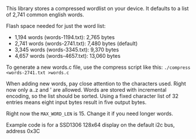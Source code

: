 This library stores a compressed wordlist on your device.  It defaults to a list of 2,741 common english words.

Flash space needed for just the word list:
 * 1,194 words (words-1194.txt): 2,765 bytes
 * 2,741 words (words-2741.txt): 7,480 bytes (default)
 * 3,345 words (words-3345.txt): 9,370 bytes
 * 4,657 words (words-4657.txt): 13,060 bytes


To generate a new words.c file, use the compress script like this: `./compress <words-2741.txt >words.c`

When adding new words, pay close attention to the characters used.  Right now only a..z and ' are allowed.  Words are stored with incremental encoding, so the list should be sorted.  Using a fixed character list of 32 entries means eight input bytes result in five output bytes.

Right now the `MAX_WORD_LEN` is 15.  Change it if you need longer words.

Example code is for a SSD1306 128x64 display on the default i2c bus, address 0x3C
